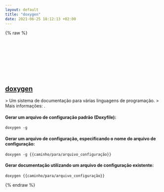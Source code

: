 ```yaml
---
layout: default
title: "doxygen"
date: 2021-06-25 18:12:13 +02:00
---
```

{% raw %}
<h2 id="doxygen">
  <a href="/pt_br/common/doxygen.html">doxygen</a> <a href="#doxygen"><svg class="icon">
    <use href="/assets/images/unicode_sprite.svg#link" />
  </svg></a>
</h2>
> Um sistema de documentação para várias linguagens de programação.
> Mais informações: <http://www.doxygen.nl>.

#### Gerar um arquivo de configuração padrão (Doxyfile):
```shell
doxygen -g
```
#### Gerar um arquivo de configuração, especificando o nome do arquivo de configuração:
```shell
doxygen -g {{caminho/para/arquivo_configuração}}
```
#### Gerar documentação utilizando um arquivo de configuração existente:
```shell
doxygen {{caminho/para/arquivo_configuração}}
```
{% endraw %}